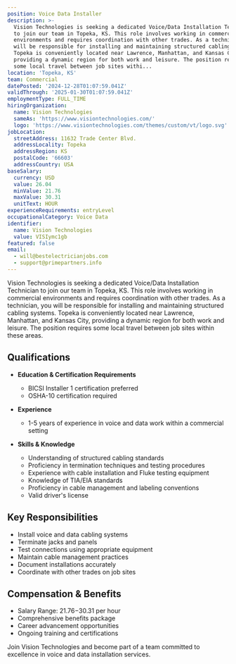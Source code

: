 ```yaml
---
position: Voice Data Installer
description: >-
  Vision Technologies is seeking a dedicated Voice/Data Installation Technician
  to join our team in Topeka, KS. This role involves working in commercial
  environments and requires coordination with other trades. As a technician, you
  will be responsible for installing and maintaining structured cabling systems.
  Topeka is conveniently located near Lawrence, Manhattan, and Kansas City,
  providing a dynamic region for both work and leisure. The position requires
  some local travel between job sites withi...
location: 'Topeka, KS'
team: Commercial
datePosted: '2024-12-28T01:07:59.041Z'
validThrough: '2025-01-30T01:07:59.041Z'
employmentType: FULL_TIME
hiringOrganization:
  name: Vision Technologies
  sameAs: 'https://www.visiontechnologies.com/'
  logo: 'https://www.visiontechnologies.com/themes/custom/vt/logo.svg'
jobLocation:
  streetAddress: 11632 Trade Center Blvd.
  addressLocality: Topeka
  addressRegion: KS
  postalCode: '66603'
  addressCountry: USA
baseSalary:
  currency: USD
  value: 26.04
  minValue: 21.76
  maxValue: 30.31
  unitText: HOUR
experienceRequirements: entryLevel
occupationalCategory: Voice Data
identifier:
  name: Vision Technologies
  value: VISIymc1gb
featured: false
email:
  - will@bestelectricianjobs.com
  - support@primepartners.info
---
```




Vision Technologies is seeking a dedicated Voice/Data Installation Technician to join our team in Topeka, KS. This role involves working in commercial environments and requires coordination with other trades. As a technician, you will be responsible for installing and maintaining structured cabling systems. Topeka is conveniently located near Lawrence, Manhattan, and Kansas City, providing a dynamic region for both work and leisure. The position requires some local travel between job sites within these areas.

## Qualifications

- **Education & Certification Requirements**
  - BICSI Installer 1 certification preferred
  - OSHA-10 certification required

- **Experience**
  - 1-5 years of experience in voice and data work within a commercial setting

- **Skills & Knowledge**
  - Understanding of structured cabling standards
  - Proficiency in termination techniques and testing procedures
  - Experience with cable installation and Fluke testing equipment
  - Knowledge of TIA/EIA standards
  - Proficiency in cable management and labeling conventions
  - Valid driver's license

## Key Responsibilities

- Install voice and data cabling systems
- Terminate jacks and panels
- Test connections using appropriate equipment
- Maintain cable management practices
- Document installations accurately
- Coordinate with other trades on job sites

## Compensation & Benefits

- Salary Range: $21.76-$30.31 per hour
- Comprehensive benefits package
- Career advancement opportunities
- Ongoing training and certifications

Join Vision Technologies and become part of a team committed to excellence in voice and data installation services.
